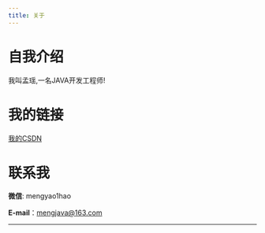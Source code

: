 ```yaml
---
title: 关于
---
```

 
# 自我介绍  #
我叫孟瑶,一名JAVA开发工程师!




# 我的链接 #

[我的CSDN](https://blog.csdn.net/hanjungua8144)



# 联系我 #

**微信**: mengyao1hao

**E-mail**：mengjava@163.com

----------




